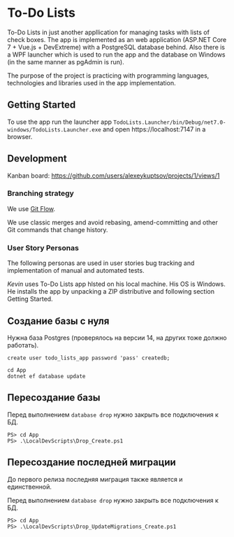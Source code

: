 ﻿# To-Do Lists

To-Do Lists in just another appllication for managing tasks with lists of check boxes.
The app is implemented as an web application (ASP.NET Core 7 + Vue.js + DevExtreme) with a PostgreSQL database behind.
Also there is a WPF launcher which is used to run the app and the database on Windows (in the same manner as pgAdmin is run).

The purpose of the project is practicing with programming languages, technologies and libraries used in the app implementation.

## Getting Started

To use the app run the launcher app `TodoLists.Launcher/bin/Debug/net7.0-windows/TodoLists.Launcher.exe` and open
https://localhost:7147 in a browser.

## Development

Kanban board: https://github.com/users/alexeykuptsov/projects/1/views/1

### Branching strategy

We use [Git Flow](http://danielkummer.github.io/git-flow-cheatsheet/index.html).

We use classic merges and avoid rebasing, amend-committing and other Git commands that change history.

### User Story Personas

The following personas are used in user stories bug tracking and implementation of manual and automated tests.

*Kevin* uses To-Do Lists app hlsted on his local machine.
His OS is Windows.
He installs the app by unpacking a ZIP distributive and following section Getting Started.

## Создание базы с нуля

Нужна база Postgres (проверялось на версии 14, на других тоже должно работать).

```postgresql
create user todo_lists_app password 'pass' createdb;
```

```shell
cd App
dotnet ef database update
```

## Пересоздание базы

Перед выполнением `database drop` нужно закрыть все подключения к БД.

```shell
PS> cd App
PS> .\LocalDevScripts\Drop_Create.ps1
```

## Пересоздание последней миграции

До первого релиза последняя миграция также является и единственной.

Перед выполнением `database drop` нужно закрыть все подключения к БД.

```shell
PS> cd App
PS> .\LocalDevScripts\Drop_UpdateMigrations_Create.ps1
```
